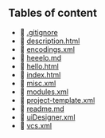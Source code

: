 ## Tables of content
- 🤣 [.gitignore](./.gitignore)
- 🤣 [description.html](./description.html)
- 🤣 [encodings.xml](./encodings.xml)
- 🤣 [heeelo.md](./heeelo.md)
- 🤣 [hello.html](./hello.html)
- 🤣 [index.html](./index.html)
- 🤣 [misc.xml](./misc.xml)
- 🤣 [modules.xml](./modules.xml)
- 🤣 [project-template.xml](./project-template.xml)
- 🤣 [readme.md](./readme.md)
- 🤣 [uiDesigner.xml](./uiDesigner.xml)
- 🤣 [vcs.xml](./vcs.xml)
